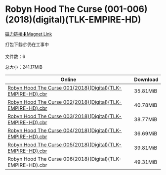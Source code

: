 # Robyn Hood The Curse (001-006)(2018)(digital)(TLK-EMPIRE-HD)

[磁力链接⬇Magnet Link](magnet:?xt=urn:btih:61fce723807a8f15a800ff74bdba047b4ef8a71b&dn=Robyn%20Hood%20The%20Curse%20%28001-006%29%282018%29%28digital%29%28TLK-EMPIRE-HD%29)

打包下载📦仍在工事中

文件数：6

总大小：241.17MiB

Online | Download
--- | ---
[Robyn Hood The Curse 001(2018)(Digital)(TLK-EMPIRE-HD).cbr](https://github.com/alicewish/markdown/blob/master/comic/Robyn-Hood-Curse-001-2018-Digital-TLK-EMPIRE-HD-cbr.md) | 35.81MiB
[Robyn Hood The Curse 002(2018)(Digital)(TLK-EMPIRE-HD).cbr](https://github.com/alicewish/markdown/blob/master/comic/Robyn-Hood-Curse-002-2018-Digital-TLK-EMPIRE-HD-cbr.md) | 40.78MiB
[Robyn Hood The Curse 003(2018)(Digital)(TLK-EMPIRE-HD).cbr](https://github.com/alicewish/markdown/blob/master/comic/Robyn-Hood-Curse-003-2018-Digital-TLK-EMPIRE-HD-cbr.md) | 38.77MiB
[Robyn Hood The Curse 004(2018)(Digital)(TLK-EMPIRE-HD).cbr](https://github.com/alicewish/markdown/blob/master/comic/Robyn-Hood-Curse-004-2018-Digital-TLK-EMPIRE-HD-cbr.md) | 36.69MiB
[Robyn Hood The Curse 005(2018)(Digital)(TLK-EMPIRE-HD).cbr](https://github.com/alicewish/markdown/blob/master/comic/Robyn-Hood-Curse-005-2018-Digital-TLK-EMPIRE-HD-cbr.md) | 39.81MiB
Robyn Hood The Curse 006(2018)(Digital)(TLK-EMPIRE-HD).cbr | 49.31MiB